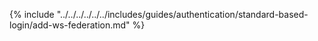 {% include "../../../../../../includes/guides/authentication/standard-based-login/add-ws-federation.md" %}